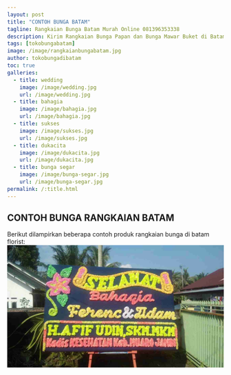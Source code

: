 ```yaml
---
layout: post
title: "CONTOH BUNGA BATAM"
tagline: Rangkaian Bunga Batam Murah Online 081396353338
description: Kirim Rangkaian Bunga Papan dan Bunga Mawar Buket di Batam kini semakin mudah dan simpel karena hadirnya salah satu florist kota batam terbaik.
tags: [tokobungabatam]
image: /image/rangkaianbungabatam.jpg
author: tokobungadibatam
toc: true
galleries:
  - title: wedding
    image: /image/wedding.jpg
    url: /image/wedding.jpg
  - title: bahagia
    image: /image/bahagia.jpg
    url: /image/bahagia.jpg
  - title: sukses
    image: /image/sukses.jpg
    url: /image/sukses.jpg
  - title: dukacita
    image: /image/dukacita.jpg
    url: /image/dukacita.jpg
  - title: bunga segar
    image: /image/bunga-segar.jpg
    url: /image/bunga-segar.jpg
permalink: /:title.html
---
```


## CONTOH BUNGA RANGKAIAN BATAM
Berikut dilampirkan beberapa contoh produk rangkaian bunga di batam florist:
![toko bunga batam](https://github.com/tokobungadibatam/tokobungadibatam.github.io/blob/master/image/tokobungabatam.jpg)
